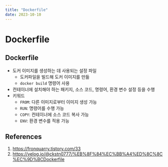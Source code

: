 ```yaml
---
title: "Dockerfile"
date: 2023-10-10
---
```


# Dockerfile

## Dockerfile

- 도커 이미지를 생성하는 데 사용되는 설정 파일
  - 도커파일을 빌드해 도커 이미지를 만듦
  - `docker build` 명령어 사용
- 컨테이너에 설치해야 하는 패키지, 소스 코드, 명령어, 환경 변수 설정 등을 수행
- 키워드
  - `FROM`: 다른 이미지로부터 이미지 생성 가능
  - `RUN`: 명령어를 수행 가능
  - `COPY`: 컨테이너에 소스 코드 복사 가능
  - `ENV`: 환경 변수를 적용 가능

## References

1. https://fronquarry.tistory.com/33
2. https://velog.io/@ckstn0777/%EB%8F%84%EC%BB%A4%ED%8C%8C%EC%9D%BCDockerfile
